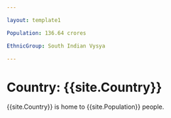 ```yaml
---

layout: template1

Population: 136.64 crores

EthnicGroup: South Indian Vysya

---
```


# Country: {{site.Country}}
{{site.Country}} is home to {{site.Population}} people.



